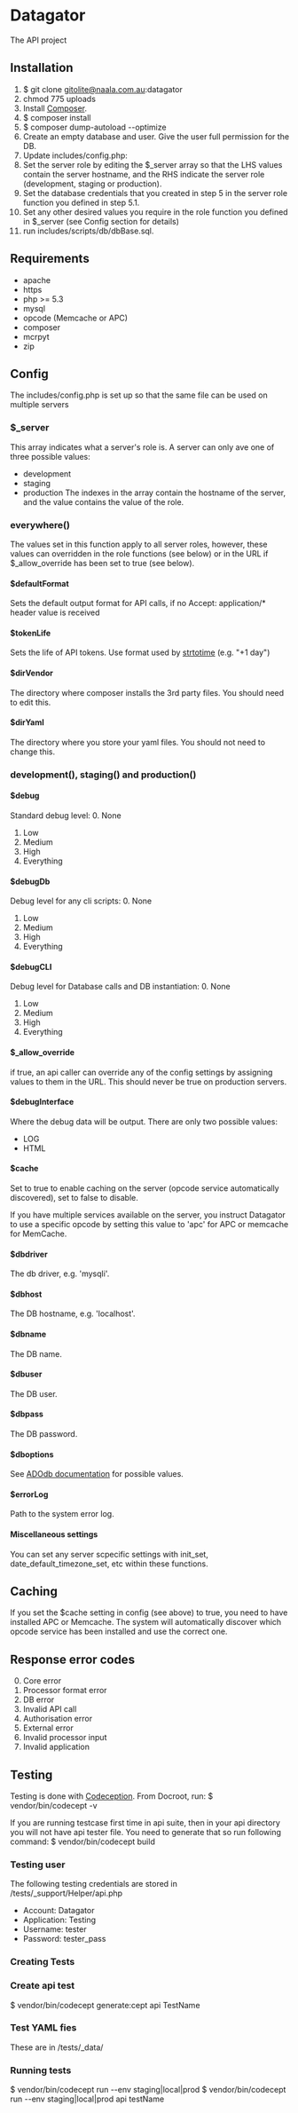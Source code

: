 Datagator
=========

The API project

Installation
------------

1. $ git clone gitolite@naala.com.au:datagator
2. chmod 775 uploads
2. Install [Composer](https://getcomposer.org/).
3. $ composer install
8. $ composer dump-autoload --optimize
4. Create an empty database and user. Give the user full permission for the DB.
5. Update includes/config.php:
  1. Set the server role by editing the $_server array so that the LHS values contain the server hostname, and the RHS indicate the server role (development, staging or production).
  2. Set the database credentials that you created in step 5 in the server role function you defined in step 5.1.
  3. Set any other desired values you require in the role function you defined in $_server (see Config section for details)
6. run includes/scripts/db/dbBase.sql.

Requirements
------------

* apache
* https
* php >= 5.3
* mysql
* opcode (Memcache or APC)
* composer
* mcrpyt
* zip

Config
------

The includes/config.php is set up so that the same file can be used on multiple servers
### $_server
This array indicates what a server's role is. A server can only ave one of three possible values:
* development
* staging
* production
The indexes in the array contain the hostname of the server, and the value contains the value of the role.
### everywhere()
The values set in this function apply to all server roles, however, these values can overridden in the role functions (see below) or in the URL if $_allow_override has been set to true (see below).
#### $defaultFormat
Sets the default output format for API calls, if no Accept: application/* header value is received
#### $tokenLife
Sets the life of API tokens. Use format used by [strtotime](http://php.net/manual/en/function.strtotime.php) (e.g. "+1 day")
#### $dirVendor
The directory where composer installs the 3rd party files. You should need to edit this.
#### $dirYaml
The directory where you store your yaml files. You should not need to change this.
### development(), staging() and production()
#### $debug
Standard debug level:
0. None
1. Low
2. Medium
3. High
4. Everything
#### $debugDb
Debug level for any cli scripts:
0. None
1. Low
2. Medium
3. High
4. Everything
#### $debugCLI
Debug level for Database calls and DB instantiation:
0. None
1. Low
2. Medium
3. High
4. Everything
#### $_allow_override
if true, an api caller can override any of the config settings by assigning values to them in the URL. This should never be true on production servers.
#### $debugInterface
Where the debug data will be output. There are only two possible values:
* LOG
* HTML
#### $cache
Set to true to enable caching on the server (opcode service automatically discovered), set to false to disable.

If you have multiple services available on the server, you instruct Datagator to use a specific opcode by setting this value to 'apc' for APC or memcache for MemCache.
#### $dbdriver
The db driver, e.g. 'mysqli'.
#### $dbhost
The DB hostname, e.g. 'localhost'.
#### $dbname
The DB name.
#### $dbuser
The DB user.
#### $dbpass
The DB password.
#### $dboptions
See [ADOdb documentation](http://phplens.com/lens/adodb/docs-adodb.htm) for possible values.
#### $errorLog
Path to the system error log.
#### Miscellaneous settings
You can set any server scpecific settings with init_set, date_default_timezone_set, etc within these functions.

Caching
-------

If you set the $cache setting in config (see above) to true, you need to have installed APC or Memcache. The system will automatically discover which opcode service has been installed and use the correct one.

Response error codes
--------------------

0. Core error
1. Processor format error
2. DB error
3. Invalid API call
4. Authorisation error
5. External error
6. Invalid processor input
7. Invalid application

Testing
-------

Testing is done with [Codeception](http://codeception.com/).
From Docroot, run:
$ vendor/bin/codecept -v

If you are running testcase first time in api suite, then in your api directory you will not have api tester file. You need to generate that so run following command:
$ vendor/bin/codecept build
### Testing user
The following testing credentials  are stored in /tests/_support/Helper/api.php
* Account: Datagator
* Application: Testing
* Username: tester
* Password: tester_pass
### Creating Tests
### Create api test
$ vendor/bin/codecept generate:cept api TestName
### Test YAML fies
These are in /tests/_data/
### Running tests
$ vendor/bin/codecept run --env staging|local|prod
$ vendor/bin/codecept run --env staging|local|prod api testName
